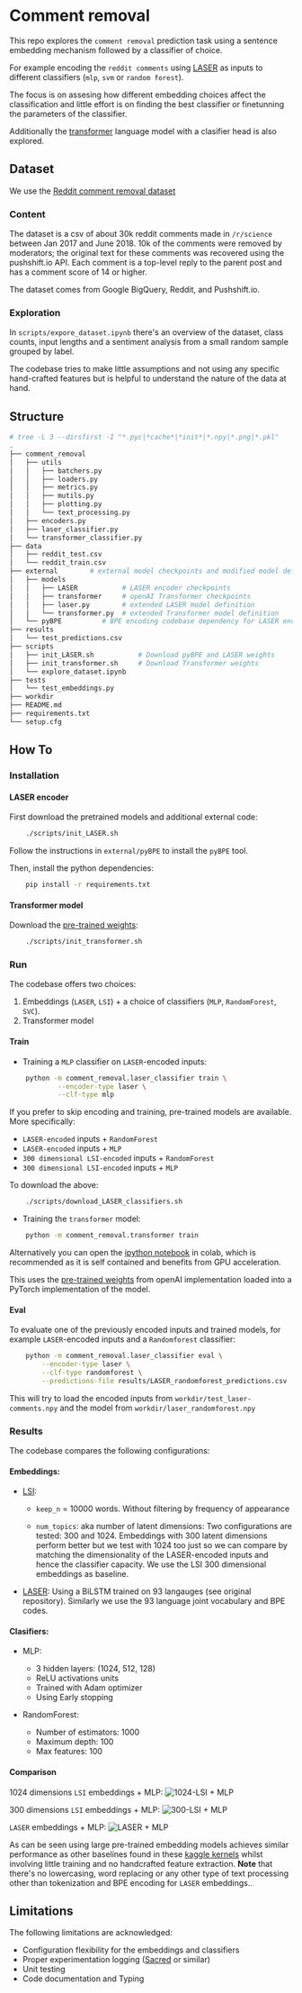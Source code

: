 # Comment removal

This repo explores the `comment removal` prediction task using a
sentence embedding mechanism followed by a classifier of choice.

For example encoding the `reddit comments` using
[LASER](https://github.com/facebookresearch/LASER) as inputs to different
classifiers (`mlp`, `svm` or `random forest`).

The focus is on assesing how different embedding choices affect the
classification and little effort is on finding the best classifier or
finetunning the parameters of the classifier.

Additionally the [transformer]() language model with a clasifier head
is also explored.


## Dataset

We use the [Reddit comment removal dataset](https://www.kaggle.com/areeves87/rscience-popular-comment-removal)

### Content
The dataset is a csv of about 30k reddit comments made in `/r/science`
between Jan 2017 and June 2018. 10k of the comments were removed by
moderators; the original text for these comments was recovered using the pushshift.io API.
Each comment is a top-level reply to the parent post and has a comment score of 14 or higher.

The dataset comes from Google BigQuery, Reddit, and Pushshift.io.

### Exploration

In `scripts/expore_dataset.ipynb` there's an overview of the dataset,
class counts, input lengths and a sentiment analysis from a small random sample
grouped by label.

The codebase tries to make little assumptions and not using any specific
hand-crafted features but is helpful to understand the nature
of the data at hand.

## Structure

```bash
# tree -L 3 --dirsfirst -I "*.pyc|*cache*|*init*|*.npy|*.png|*.pkl"
.
├── comment_removal
│   ├── utils
│   │   ├── batchers.py
│   │   ├── loaders.py
│   │   ├── metrics.py
│   │   ├── mutils.py
│   │   ├── plotting.py
│   │   └── text_processing.py
│   ├── encoders.py
│   ├── laser_classifier.py
│   └── transformer_classifier.py
├── data
│   ├── reddit_test.csv
│   └── reddit_train.csv
├── external        # external model checkpoints and modified model definitions
│   ├── models
│   │   ├── LASER           # LASER encoder checkpoints
│   │   ├── transformer     # openAI Transformer checkpoints
│   │   ├── laser.py        # extended LASER model definition
│   │   └── transformer.py  # extended Transformer model definition
│   └── pyBPE          # BPE encoding codebase dependency for LASER encoding
├── results
│   └── test_predictions.csv
├── scripts
│   ├── init_LASER.sh           # Download pyBPE and LASER weights
│   ├── init_transformer.sh     # Download Transformer weights
│   └── explore_dataset.ipynb
├── tests
│   └── test_embeddings.py
├── workdir
├── README.md
├── requirements.txt
└── setup.cfg
```

## How To


### Installation

#### LASER encoder
First download the pretrained models and additional external code:
```bash
    ./scripts/init_LASER.sh
```

Follow the instructions in `external/pyBPE` to install the `pyBPE` tool.

Then, install the python dependencies:
```bash
    pip install -r requirements.txt
```

#### Transformer model

Download the [pre-trained weights](https://github.com/openai/finetune-transformer-lm/tree/master/model):
```bash
    ./scripts/init_transformer.sh
```

### Run

The codebase offers two choices:

1. Embeddings (`LASER`, `LSI`) + a choice of classifiers (`MLP`, `RandomForest`, `SVC`).
2. Transformer model

#### Train

- Training a `MLP` classifier on `LASER`-encoded inputs:

```bash
    python -m comment_removal.laser_classifier train \
            --encoder-type laser \
            --clf-type mlp
```

If you prefer to skip encoding and training, pre-trained models are available.
More specifically:
- `LASER-encoded` inputs + `RandomForest`
- `LASER-encoded` inputs + `MLP`
- `300 dimensional LSI-encoded` inputs + `RandomForest`
- `300 dimensional LSI-encoded` inputs + `MLP`

To download the above:
```bash
    ./scripts/download_LASER_classifiers.sh
```


- Training the `transformer` model:
```bash
    python -m comment_removal.transformer train
```

Alternatively you can open the [ipython notebook](Comment_Removal_Transofrmer.ipynb)
in colab, which is recommended as it is self contained and benefits from GPU acceleration.

This uses the [pre-trained weights](https://github.com/openai/finetune-transformer-lm/tree/master/model)
from openAI implementation loaded into a PyTorch implementation of the model.

#### Eval

To evaluate one of the previously encoded inputs and trained models,
for example `LASER`-encoded inputs and a `Randomforest` classifier:

```bash
    python -m comment_removal.laser_classifier eval \
        --encoder-type laser \
        --clf-type randomforest \
        --predictions-file results/LASER_randomforest_predictions.csv
```
This will try to load the encoded inputs from `workdir/test_laser-comments.npy`
and the model from `workdir/laser_randomforest.npy`


### Results

The codebase compares the following configurations:

#### Embeddings:

* [LSI](https://en.wikipedia.org/wiki/Latent_semantic_indexing):
    - `keep_n` = 10000 words. Without filtering by frequency of appearance

    - `num_topics`: aka number of latent dimensions:
      Two configurations are tested: 300 and 1024.
      Embeddings with 300 latent dimensions perform better but we test with
      1024 too just so we can compare by matching the dimensionality
      of the LASER-encoded inputs and hence the classifier capacity.
      We use the LSI 300 dimensional embeddings as baseline.

* [LASER](https://github.com/facebookresearch/LASER):
    Using a BiLSTM trained on 93 langauges (see original repository).
    Similarly we use the 93 language joint vocabulary and BPE codes.


#### Clasifiers:

* MLP:
    - 3 hidden layers: (1024, 512, 128)
    - ReLU activations units
    - Trained with Adam optimizer
    - Using Early stopping

* RandomForest:
    - Number of estimators: 1000
    - Maximum depth: 100
    - Max features: 100

#### Comparison
1024 dimensions `LSI` embeddings + MLP:
![1024-LSI + MLP](results/LSI-1024_mlp_roc.png)

300 dimensions `LSI` embeddings + MLP:
![300-LSI + MLP](results/LSI_mlp_roc.png)

`LASER` embeddings + MLP:
![LASER + MLP](results/laser_mlp_roc.png)

As can be seen using large pre-trained embedding models achieves similar performance as
other baselines found in these
[kaggle kernels](https://www.kaggle.com/areeves87/rscience-popular-comment-removal/kernels)
whilst involving little training and no handcrafted feature extraction.
**Note** that there's no lowercasing, word replacing or any other
type of text processing other than tokenization and BPE encoding for `LASER` embeddings..


## Limitations

The following limitations are acknowledged:

- Configuration flexibility for the embeddings and classifiers
- Proper experimentation logging ([Sacred](https://github.com/IDSIA/sacred) or similar)
- Unit testing
- Code documentation and Typing
